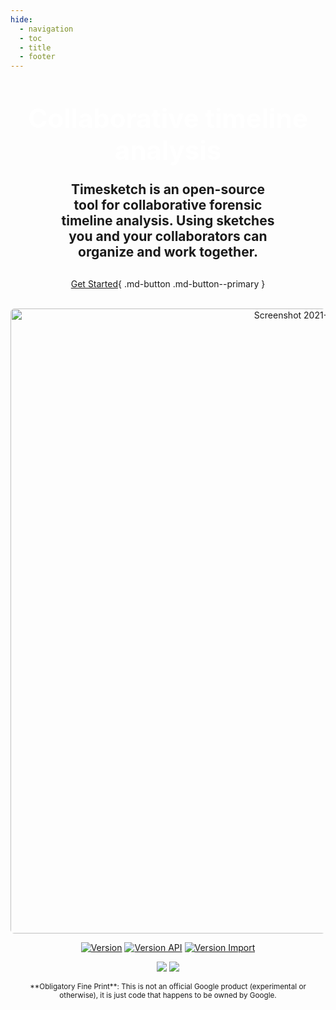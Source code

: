 ```yaml
---
hide:
  - navigation
  - toc
  - title
  - footer
---
```


<center>
<h1 style="color:#fff; font-size:3em;font-weight:bold;margin-bottom:-5px;margin-top:50px;">Collaborative timeline analysis</h1>
<h2 style="max-width:70%;margin-bottom:30px;">Timesketch is an open-source tool for collaborative forensic timeline analysis. Using sketches you and your collaborators can organize and work together.</h2>

[Get Started](/guides/getting-started/){ .md-button .md-button--primary }

<br>
<img style="border-radius:6px;" width="1000" alt="Screenshot 2021-03-05 at 14 28 40" src="https://user-images.githubusercontent.com/316362/110122005-5e584200-7dbf-11eb-8e3c-d73408ef2850.png">

[![Version](https://img.shields.io/pypi/v/timesketch?label=timesketch&style=plastic)](https://pypi.python.org/pypi/timesketch)
[![Version API](https://img.shields.io/pypi/v/timesketch_api_client?label=api_client&style=plastic)](https://pypi.python.org/pypi/timesketch_api_client)
[![Version Import](https://img.shields.io/pypi/v/timesketch_import_client?label=import_client&style=plastic)](https://pypi.python.org/pypi/timesketch_import_client)

![](https://github.com/google/timesketch/workflows/e2e-tests/badge.svg)
![](https://github.com/google/timesketch/workflows/unit-tests/badge.svg)

<small>
**Obligatory Fine Print**: This is not an official Google product (experimental or otherwise), it is just code that happens to be owned by Google.
</small>

</center>
